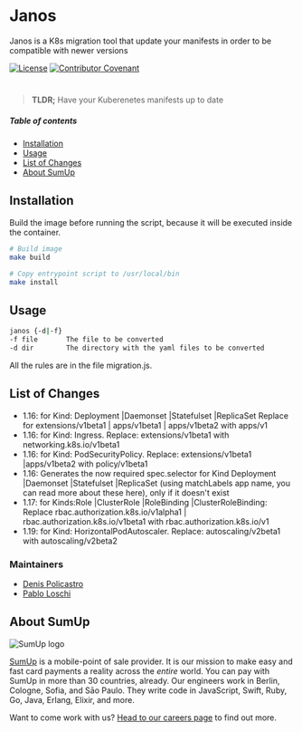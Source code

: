 # Janos
Janos is a K8s migration tool that update your manifests in order to be compatible with newer versions

[![License](https://img.shields.io/badge/license--lightgrey.svg)](https://github.com/sumup-oss/janos/LICENSE)
[![Contributor Covenant](https://img.shields.io/badge/Contributor%20Covenant-v1.4%20adopted-ff69b4.svg)](CODE_OF_CONDUCT.md)

<div align="center">

# <Janos>

<Janos is a K8s migration tool that update your manifests in order to be compatible with newer versions>

</div>

> **TLDR;**
> Have your Kuberenetes manifests up to date


##### Table of contents

- [Installation](#installation)
- [Usage](#usage)
- [List of Changes](#list-of-changes)
- [About SumUp](#about-sumup)


## Installation

Build the image before running the script, because it will be executed inside the container.
```sh
# Build image
make build

# Copy entrypoint script to /usr/local/bin
make install
```

## Usage

```sh
janos {-d|-f}
-f file       The file to be converted
-d dir        The directory with the yaml files to be converted
```
All the rules are in the file migration.js.

## List of Changes
  - 1.16: for Kind: Deployment |Daemonset |Statefulset |ReplicaSet Replace for extensions/v1beta1 | apps/v1beta1 | apps/v1beta2 with apps/v1
  - 1.16: for Kind: Ingress. Replace: extensions/v1beta1 with networking.k8s.io/v1beta1
  - 1.16: for Kind: PodSecurityPolicy. Replace: extensions/v1beta1 |apps/v1beta2 with policy/v1beta1
  - 1.16: Generates the now required spec.selector for Kind Deployment |Daemonset |Statefulset |ReplicaSet (using matchLabels app name, you can read more about these here), only if it doesn't exist
  - 1.17: for Kinds:Role |ClusterRole |RoleBinding |ClusterRoleBinding: Replace rbac.authorization.k8s.io/v1alpha1 | rbac.authorization.k8s.io/v1beta1 with rbac.authorization.k8s.io/v1
  - 1.19: for Kind: HorizontalPodAutoscaler. Replace: autoscaling/v2beta1 with autoscaling/v2beta2

### Maintainers

- [Denis Policastro](mailto:denis.policastro@sumup.com)
- [Pablo Loschi](mailto:pablo.loschi@sumup.com)

## About SumUp

![SumUp logo](https://raw.githubusercontent.com/sumup-oss/assets/master/sumup-logo.svg?sanitize=true)

[SumUp](https://sumup.com) is a mobile-point of sale provider. It is our mission to make easy and fast card payments a reality across the *entire* world. You can pay with SumUp in more than 30 countries, already. Our engineers work in Berlin, Cologne, Sofia, and Sāo Paulo. They write code in JavaScript, Swift, Ruby, Go, Java, Erlang, Elixir, and more.

Want to come work with us? [Head to our careers page](https://sumup.com/careers) to find out more.
